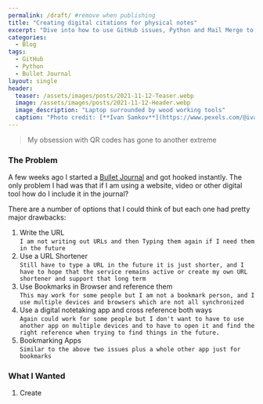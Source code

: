 ```yaml
---
permalink: /draft/ #remove when publishing
title: "Creating digital citations for physical notes"
excerpt: "Dive into how to use GitHub issues, Python and Mail Merge to create and print QR Code stickers"
categories:
  - Blog
tags:
  - GitHub
  - Python
  - Bullet Journal
layout: single
header:
  teaser: /assets/images/posts/2021-11-12-Teaser.webp
  image: /assets/images/posts/2021-11-12-Header.webp
  image_description: "Laptop surrounded by wood working tools"
  caption: "Photo credit: [**Ivan Samkov**](https://www.pexels.com/@ivan-samkov)"
---
```

> My obsession with QR codes has gone to another extreme

### The Problem
A few weeks ago I started a [Bullet Journal](https://www.youtube.com/watch?v=fm15cmYU0IM) and got hooked instantly. The only problem I had was that if I am using a website, video or other digital tool how do I include it in the journal?

There are a number of options that I could think of but each one had pretty major drawbacks:
1. Write the URL<br>`I am not writing out URLs and then Typing them again if I need them in the future`
2. Use a URL Shortener<br>`Still have to type a URL in the future it is just shorter, and I have to hope that the service remains active or create my own URL shortener and support that long term`
3. Use Bookmarks in Browser and reference them<br>`This may work for some people but I am not a bookmark person, and I use multiple devices and browsers which are not all synchronized`
4. Use a digital notetaking app and cross reference both ways<br>`Again could work for some people but I don't want to have to use another app on multiple devices and to have to open it and find the right reference when trying to find things in the future.`
5. Bookmarking Apps<br>`Similar to the above two issues plus a whole other app just for bookmarks`

### What I Wanted

1. Create 